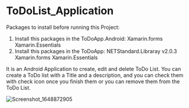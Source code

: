# ToDoList_Application
Packages to install before running this Project:
  1. Install this packages in the ToDoApp.Android:
      Xamarin.forms
      Xamarin.Essentials
  2. Install this packages in the ToDoApp:
      NETStandard.Libraray v2.0.3
      Xamarin.forms
      Xamarin.Essentials

It is an Android Application to create, edit and delete ToDo List.
You can create a ToDo list with a Title and a description, and you can check them with check icon once you finish them or you can remove them from the ToDo List.


![Screenshot_1648872905](https://user-images.githubusercontent.com/68063138/161365847-53732870-857f-40b1-89c4-5d5b0eee17e2.png)
